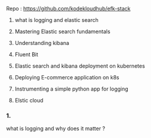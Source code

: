 Repo : https://github.com/kodekloudhub/efk-stack

1. what is logging and elastic search

2. Mastering Elastic search fundamentals

3. Understanding kibana

4. Fluent Bit

5. Elastic search and kibana deployment on kubernetes

6. Deploying E-commerce application on k8s

7. Instrumenting a simple python app for logging

8. Elstic cloud


### 1.

what is logging and why does it matter ?

> 